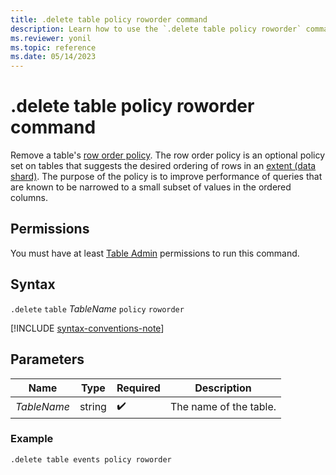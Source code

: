 ```yaml
---
title: .delete table policy roworder command
description: Learn how to use the `.delete table policy roworder` command to delete a table's row order policy.
ms.reviewer: yonil
ms.topic: reference
ms.date: 05/14/2023
---
```

# .delete table policy roworder command

Remove a table's [row order policy](row-order-policy.md). The row order policy is an optional policy set on tables that suggests the desired ordering of rows in an [extent (data shard)](extents-overview.md). The purpose of the policy is to improve performance of queries that are known to be narrowed to a small subset of values in the ordered columns.

## Permissions

You must have at least [Table Admin](access-control/role-based-access-control.md) permissions to run this command.

## Syntax

`.delete` `table` *TableName* `policy` `roworder`

[!INCLUDE [syntax-conventions-note](../../includes/syntax-conventions-note.md)]

## Parameters

|Name|Type|Required|Description|
|--|--|--|--|
|*TableName*|string| :heavy_check_mark:|The name of the table.|

### Example

```kusto
.delete table events policy roworder 
```
